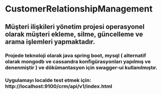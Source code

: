 # CustomerRelationshipManagement
## Müşteri ilişkileri yönetim projesi operasyonel olarak müşteri ekleme, silme, güncelleme ve arama işlemleri yapmaktadır. 
### Projede teknoloji olarak java spring boot, mysql ( alternatif olarak mongodb ve cassandra konfigürasyonları yapılmış ve denenmiştir ) ve dökümantasyon için swagger-ui kullanılmıştır.

### Uygulamayı localde test etmek için: http://localhost:9100/crm/api/v1/index.html
